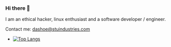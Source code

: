 ### Hi there 👋

I am an ethical hacker, linux enthusiast and a software developer / engineer.

Contact me: dashoe@stuindustries.com

- [![Top Langs](https://github-readme-stats.vercel.app/api/top-langs/?username=dashoe&layout=compact)](https://github.com/dashoe/github-readme-stats)

